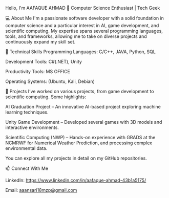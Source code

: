 Hello, I'm AAFAQUE AHMAD 👋
Computer Science Enthusiast | Tech Geek

💻 About Me
I'm a passionate software developer with a solid foundation in computer science and a particular interest in AI, game development, and scientific computing. My expertise spans several programming languages, tools, and frameworks, allowing me to take on diverse projects and continuously expand my skill set.

🔧 Technical Skills
Programming Languages: C/C++, JAVA, Python, SQL

Development Tools: C#(.NET), Unity 

Productivity Tools: MS OFFICE

Operating Systems:
(Ubuntu, Kali, Debian)

🌟 Projects
I’ve worked on various projects, from game development to scientific computing. Some highlights:

AI Graduation Project – An innovative AI-based project exploring machine learning techniques.

Unity Game Development – Developed several games with 3D models and interactive environments.

Scientific Computing (NWP) – Hands-on experience with GRADS at the NCMRWF for Numerical Weather Prediction, and processing complex environmental data.

You can explore all my projects in detail on my GitHub repositories.

📫 Connect With Me

LinkedIn: https://www.linkedin.com/in/aafaque-ahmad-43b1a5175/

Email: aaansari18mzp@gmail.com
